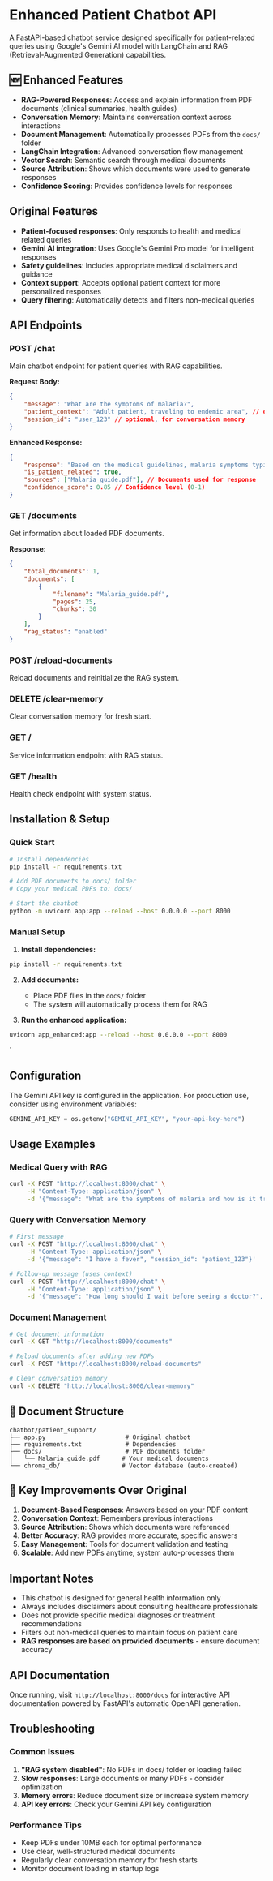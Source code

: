 # Enhanced Patient Chatbot API

A FastAPI-based chatbot service designed specifically for patient-related queries using Google's Gemini AI model with LangChain and RAG (Retrieval-Augmented Generation) capabilities.

## 🆕 Enhanced Features

- **RAG-Powered Responses**: Access and explain information from PDF documents (clinical summaries, health guides)
- **Conversation Memory**: Maintains conversation context across interactions
- **Document Management**: Automatically processes PDFs from the `docs/` folder
- **LangChain Integration**: Advanced conversation flow management
- **Vector Search**: Semantic search through medical documents
- **Source Attribution**: Shows which documents were used to generate responses
- **Confidence Scoring**: Provides confidence levels for responses

## Original Features

- **Patient-focused responses**: Only responds to health and medical related queries
- **Gemini AI integration**: Uses Google's Gemini Pro model for intelligent responses
- **Safety guidelines**: Includes appropriate medical disclaimers and guidance
- **Context support**: Accepts optional patient context for more personalized responses
- **Query filtering**: Automatically detects and filters non-medical queries

## API Endpoints

### POST /chat
Main chatbot endpoint for patient queries with RAG capabilities.

**Request Body:**
```json
{
    "message": "What are the symptoms of malaria?",
    "patient_context": "Adult patient, traveling to endemic area", // optional
    "session_id": "user_123" // optional, for conversation memory
}
```

**Enhanced Response:**
```json
{
    "response": "Based on the medical guidelines, malaria symptoms typically include...",
    "is_patient_related": true,
    "sources": ["Malaria_guide.pdf"], // Documents used for response
    "confidence_score": 0.85 // Confidence level (0-1)
}
```

### GET /documents
Get information about loaded PDF documents.

**Response:**
```json
{
    "total_documents": 1,
    "documents": [
        {
            "filename": "Malaria_guide.pdf",
            "pages": 25,
            "chunks": 30
        }
    ],
    "rag_status": "enabled"
}
```

### POST /reload-documents
Reload documents and reinitialize the RAG system.

### DELETE /clear-memory
Clear conversation memory for fresh start.

### GET /
Service information endpoint with RAG status.

### GET /health
Health check endpoint with system status.

## Installation & Setup

### Quick Start
```bash
# Install dependencies
pip install -r requirements.txt

# Add PDF documents to docs/ folder
# Copy your medical PDFs to: docs/

# Start the chatbot
python -m uvicorn app:app --reload --host 0.0.0.0 --port 8000
```

### Manual Setup

1. **Install dependencies:**
```bash
pip install -r requirements.txt
```

2. **Add documents:**
   - Place PDF files in the `docs/` folder
   - The system will automatically process them for RAG

3. **Run the enhanced application:**

```bash
uvicorn app_enhanced:app --reload --host 0.0.0.0 --port 8000
```
`

## Configuration

The Gemini API key is configured in the application. For production use, consider using environment variables:

```python
GEMINI_API_KEY = os.getenv("GEMINI_API_KEY", "your-api-key-here")
```

## Usage Examples

### Medical Query with RAG
```bash
curl -X POST "http://localhost:8000/chat" \
     -H "Content-Type: application/json" \
     -d '{"message": "What are the symptoms of malaria and how is it treated?"}'
```

### Query with Conversation Memory
```bash
# First message
curl -X POST "http://localhost:8000/chat" \
     -H "Content-Type: application/json" \
     -d '{"message": "I have a fever", "session_id": "patient_123"}'

# Follow-up message (uses context)
curl -X POST "http://localhost:8000/chat" \
     -H "Content-Type: application/json" \
     -d '{"message": "How long should I wait before seeing a doctor?", "session_id": "patient_123"}'
```

### Document Management
```bash
# Get document information
curl -X GET "http://localhost:8000/documents"

# Reload documents after adding new PDFs
curl -X POST "http://localhost:8000/reload-documents"

# Clear conversation memory
curl -X DELETE "http://localhost:8000/clear-memory"
```

## 📁 Document Structure

```
chatbot/patient_support/
├── app.py                      # Original chatbot
├── requirements.txt            # Dependencies
├── docs/                       # PDF documents folder
│   └── Malaria_guide.pdf      # Your medical documents
└── chroma_db/                 # Vector database (auto-created)
```

## 🚀 Key Improvements Over Original

1. **Document-Based Responses**: Answers based on your PDF content
2. **Conversation Context**: Remembers previous interactions
3. **Source Attribution**: Shows which documents were referenced
4. **Better Accuracy**: RAG provides more accurate, specific answers
5. **Easy Management**: Tools for document validation and testing
6. **Scalable**: Add new PDFs anytime, system auto-processes them

## Important Notes

- This chatbot is designed for general health information only
- Always includes disclaimers about consulting healthcare professionals
- Does not provide specific medical diagnoses or treatment recommendations
- Filters out non-medical queries to maintain focus on patient care
- **RAG responses are based on provided documents** - ensure document accuracy

## API Documentation

Once running, visit `http://localhost:8000/docs` for interactive API documentation powered by FastAPI's automatic OpenAPI generation.

## Troubleshooting

### Common Issues

1. **"RAG system disabled"**: No PDFs in docs/ folder or loading failed
2. **Slow responses**: Large documents or many PDFs - consider optimization
3. **Memory errors**: Reduce document size or increase system memory
4. **API key errors**: Check your Gemini API key configuration

### Performance Tips

- Keep PDFs under 10MB each for optimal performance
- Use clear, well-structured medical documents
- Regularly clear conversation memory for fresh starts
- Monitor document loading in startup logs